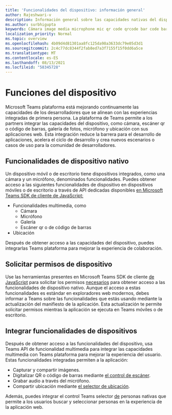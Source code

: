 ```yaml
---
title: 'Funcionalidades del dispositivo: información general'
author: Rajeshwari-v
description: Información general sobre las capacidades nativas del dispositivo.
ms.author: surbhigupta
keywords: Cámara image media microphone mic qr code qrcode bar code barcode scan scanner location capabilities native device permissions
localization_priority: Normal
ms.topic: overview
ms.openlocfilehash: 4b09d4d81301aa8fc125da98a3633dc79e05d3d1
ms.sourcegitcommit: 2c4c77dc8344f2fab8ed7a3f7155f15f0dd6a5ce
ms.translationtype: MT
ms.contentlocale: es-ES
ms.lasthandoff: 08/13/2021
ms.locfileid: "58345728"
---
```

# <a name="device-capabilities"></a>Funciones del dispositivo

Microsoft Teams plataforma está mejorando continuamente las capacidades de los desarrolladores que se alinean con las experiencias integradas de primera persona. La plataforma de Teams permite a los partners integrar las capacidades del dispositivo, como cámara, escáner qr o código de barras, galería de fotos, micrófono y ubicación con sus aplicaciones web. Esta integración reduce la barrera para el desarrollo de aplicaciones, acelera el ciclo de desarrollo y crea nuevos escenarios o casos de uso para la comunidad de desarrolladores.

## <a name="native-device-capabilities"></a>Funcionalidades de dispositivo nativo

Un dispositivo móvil o de escritorio tiene dispositivos integrados, como una cámara y un micrófono, denominados funcionalidades. Puedes obtener acceso a las siguientes funcionalidades de dispositivo en dispositivos móviles o de escritorio a través de API dedicadas disponibles [en Microsoft Teams SDK de cliente de JavaScript:](/javascript/api/overview/msteams-client?view=msteams-client-js-latest&preserve-view=true)
* Funcionalidades multimedia, como
    * Cámara
    * Micrófono
    * Galería
    * Escáner qr o de código de barras
* Ubicación

Después de obtener acceso a las capacidades del dispositivo, puedes integrarlas Teams plataforma para mejorar la experiencia de colaboración. 

## <a name="request-device-permissions"></a>Solicitar permisos de dispositivo

Use las herramientas presentes en Microsoft Teams SDK de cliente [de JavaScript](/javascript/api/overview/msteams-client?view=msteams-client-js-latest&preserve-view=true) para solicitar los permisos [necesarios](native-device-permissions.md) para obtener acceso a las funcionalidades de dispositivo nativo. Aunque el acceso a estas funcionalidades es estándar en exploradores web modernos, debes informar a Teams sobre las funcionalidades que estás usando mediante la actualización del manifiesto de la aplicación. Esta actualización te permite solicitar permisos mientras la aplicación se ejecuta en Teams móviles o de escritorio.
 
 ## <a name="integrate-device-capabilities"></a>Integrar funcionalidades de dispositivos

Después de obtener acceso a las funcionalidades del dispositivo, usa Teams API de funcionalidad multimedia para integrar las capacidades multimedia con Teams plataforma para mejorar la experiencia del usuario. [](mobile-camera-image-permissions.md) Estas funcionalidades integradas permiten a la aplicación:

* Capturar y compartir imágenes.
* Digitalizar QR o código de barras mediante [el control de escáner](qr-barcode-scanner-capability.md).
* Grabar audio a través del micrófono.
* Compartir ubicación mediante [el selector de ubicación](location-capability.md).

Además, puedes integrar el control Teams selector [de](people-picker-capability.md) personas nativas que permite a los usuarios buscar y seleccionar personas en la experiencia de la aplicación web.


